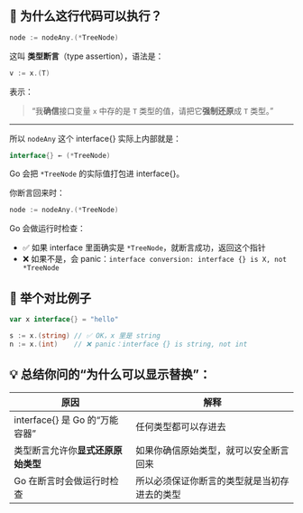 ## 🎯 为什么这行代码可以执行？

```go
node := nodeAny.(*TreeNode)
```

这叫 **类型断言**（type assertion），语法是：

```go
v := x.(T)
```

表示：

> “我**确信**接口变量 `x` 中存的是 `T` 类型的值，请把它**强制还原**成 `T` 类型。”

---

所以 `nodeAny` 这个 interface{} 实际上内部就是：

```go
interface{} ← (*TreeNode)
```

Go 会把 `*TreeNode` 的实际值打包进 interface{}。

你断言回来时：

```go
node := nodeAny.(*TreeNode)
```

Go 会做运行时检查：

- ✅ 如果 interface 里面确实是 `*TreeNode`，就断言成功，返回这个指针
- ❌ 如果不是，会 panic：`interface conversion: interface {} is X, not *TreeNode`

## 🧪 举个对比例子

```go
var x interface{} = "hello"

s := x.(string) // ✅ OK，x 里是 string
n := x.(int)    // ❌ panic：interface {} is string, not int
```

## 💡 总结你问的“为什么可以显示替换”：

| 原因                               | 解释                                         |
| ---------------------------------- | -------------------------------------------- |
| interface{} 是 Go 的“万能容器”     | 任何类型都可以存进去                         |
| 类型断言允许你**显式还原原始类型** | 如果你确信原始类型，就可以安全断言回来       |
| Go 在断言时会做运行时检查          | 所以必须保证你断言的类型就是当初存进去的类型 |
